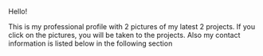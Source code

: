 Hello!

This is my professional profile with 2 pictures of my latest 2 projects.
If you click on the pictures, you will be taken to the projects.
Also my contact information is listed below in the following section